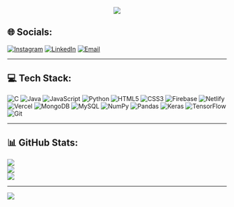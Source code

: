 <p align="center">
  <img src="https://readme-typing-svg.herokuapp.com?font=Fira+Code&size=28&pause=1000&color=BF6DF2&center=true&vCenter=true&width=300&lines=Hi, I'm Keerthana" />
</p>


## 🌐 Socials:
[![Instagram](https://img.shields.io/badge/Instagram-%23D36AC2.svg?style=for-the-badge&logo=instagram&logoColor=white)](https://instagram.com/kee_z_) 
[![LinkedIn](https://img.shields.io/badge/LinkedIn-%238D6AD3.svg?style=for-the-badge&logo=linkedin&logoColor=white)](https://www.linkedin.com/in/keerthana4444/) 
[![Email](https://img.shields.io/badge/Email-%23BA55D3.svg?style=for-the-badge&logo=gmail&logoColor=white)](mailto:arkeerthana2004@gmail.com) 

---

## 💻 Tech Stack:
![C](https://img.shields.io/badge/C-%236B3FA0.svg?style=for-the-badge&logo=c&logoColor=white) 
![Java](https://img.shields.io/badge/Java-%238D6AD3.svg?style=for-the-badge&logo=openjdk&logoColor=white) 
![JavaScript](https://img.shields.io/badge/JavaScript-%23E6CCFF.svg?style=for-the-badge&logo=javascript&logoColor=black) 
![Python](https://img.shields.io/badge/Python-%239B59B6.svg?style=for-the-badge&logo=python&logoColor=white) 
![HTML5](https://img.shields.io/badge/HTML5-%23D36AC2.svg?style=for-the-badge&logo=html5&logoColor=white) 
![CSS3](https://img.shields.io/badge/CSS3-%23A29BFE.svg?style=for-the-badge&logo=css3&logoColor=white) 
![Firebase](https://img.shields.io/badge/Firebase-%23BF6DF2.svg?style=for-the-badge&logo=firebase&logoColor=white) 
![Netlify](https://img.shields.io/badge/Netlify-%239C89FF.svg?style=for-the-badge&logo=netlify&logoColor=white) 
![Vercel](https://img.shields.io/badge/Vercel-%236B3FA0.svg?style=for-the-badge&logo=vercel&logoColor=white) 
![MongoDB](https://img.shields.io/badge/MongoDB-%238D6AD3.svg?style=for-the-badge&logo=mongodb&logoColor=white) 
![MySQL](https://img.shields.io/badge/MySQL-%239B59B6.svg?style=for-the-badge&logo=mysql&logoColor=white) 
![NumPy](https://img.shields.io/badge/NumPy-%236B3FA0.svg?style=for-the-badge&logo=numpy&logoColor=white) 
![Pandas](https://img.shields.io/badge/Pandas-%238E44AD.svg?style=for-the-badge&logo=pandas&logoColor=white) 
![Keras](https://img.shields.io/badge/Keras-%23C084FC.svg?style=for-the-badge&logo=keras&logoColor=white) 
![TensorFlow](https://img.shields.io/badge/TensorFlow-%23D6A2E8.svg?style=for-the-badge&logo=tensorflow&logoColor=white) 
![Git](https://img.shields.io/badge/Git-%238E44AD.svg?style=for-the-badge&logo=git&logoColor=white)

---

## 📊 GitHub Stats:
![](https://github-readme-stats.vercel.app/api?username=keerthana777z&theme=tokyonight&hide_border=false&include_all_commits=false&count_private=true)<br/>
![](https://streak-stats.demolab.com?user=keerthana777z&theme=tokyonight&hide_border=false)<br/>
![](https://github-readme-stats.vercel.app/api/top-langs/?username=keerthana777z&theme=tokyonight&hide_border=false&layout=compact)

---

[![](https://visitcount.itsvg.in/api?id=keerthana777z&icon=5&color=6B3FA0)](https://visitcount.itsvg.in)

<!-- Made with 💜 by Keerthana -->
